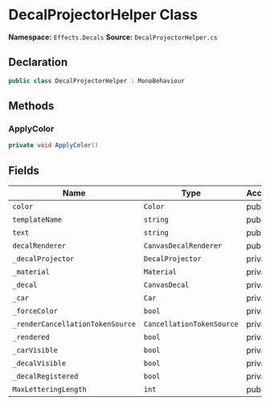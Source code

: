# DecalProjectorHelper Class

**Namespace:** `Effects.Decals`
**Source:** `DecalProjectorHelper.cs`

## Declaration

```csharp
public class DecalProjectorHelper : MonoBehaviour
```

## Methods

### ApplyColor

```csharp
private void ApplyColor()
```

## Fields

| Name | Type | Access | Modifiers |
|------|------|--------|-----------|
| `color` | `Color` | public | - |
| `templateName` | `string` | public | - |
| `text` | `string` | public | - |
| `decalRenderer` | `CanvasDecalRenderer` | public | - |
| `_decalProjector` | `DecalProjector` | private | - |
| `_material` | `Material` | private | - |
| `_decal` | `CanvasDecal` | private | - |
| `_car` | `Car` | private | - |
| `_forceColor` | `bool` | private | - |
| `_renderCancellationTokenSource` | `CancellationTokenSource` | private | - |
| `_rendered` | `bool` | private | - |
| `_carVisible` | `bool` | private | - |
| `_decalVisible` | `bool` | private | - |
| `_decalRegistered` | `bool` | private | - |
| `MaxLetteringLength` | `int` | public | `const` |

